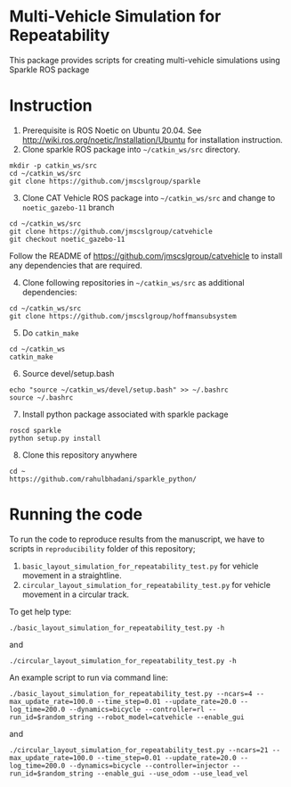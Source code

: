 # Multi-Vehicle Simulation for Repeatability
This package provides scripts for creating multi-vehicle simulations using Sparkle ROS package

# Instruction
1. Prerequisite is ROS Noetic on Ubuntu 20.04. See http://wiki.ros.org/noetic/Installation/Ubuntu for installation instruction.
2. Clone sparkle ROS package into `~/catkin_ws/src` directory. 
```
mkdir -p catkin_ws/src
cd ~/catkin_ws/src
git clone https://github.com/jmscslgroup/sparkle
```
3. Clone CAT Vehicle ROS package into `~/catkin_ws/src` and change to `noetic_gazebo-11` branch
```
cd ~/catkin_ws/src
git clone https://github.com/jmscslgroup/catvehicle
git checkout noetic_gazebo-11
```
Follow the README of https://github.com/jmscslgroup/catvehicle to install any dependencies that are required.

4. Clone following repositories in `~/catkin_ws/src` as additional dependencies:
```
cd ~/catkin_ws/src
git clone https://github.com/jmscslgroup/hoffmansubsystem
```
5. Do `catkin_make`
```
cd ~/catkin_ws
catkin_make
```
6. Source devel/setup.bash
```
echo "source ~/catkin_ws/devel/setup.bash" >> ~/.bashrc
source ~/.bashrc
```
7. Install python package associated with sparkle package
```
roscd sparkle
python setup.py install

```
8. Clone this repository anywhere
```
cd ~
https://github.com/rahulbhadani/sparkle_python/

```

# Running the code
To run the code to reproduce results from the manuscript, we have to scripts in `reproducibility` folder of this repository;
1. `basic_layout_simulation_for_repeatability_test.py` for vehicle movement in a straightline. 
2. `circular_layout_simulation_for_repeatability_test.py` for vehicle movement in a circular track.

To get help type:

```
./basic_layout_simulation_for_repeatability_test.py -h
```

and 

```
./circular_layout_simulation_for_repeatability_test.py -h
```

An example script to run via command line:

```
./basic_layout_simulation_for_repeatability_test.py --ncars=4 --max_update_rate=100.0 --time_step=0.01 --update_rate=20.0 --log_time=200.0 --dynamics=bicycle --controller=rl --run_id=$random_string --robot_model=catvehicle --enable_gui
```

and

```
./circular_layout_simulation_for_repeatability_test.py --ncars=21 --max_update_rate=100.0 --time_step=0.01 --update_rate=20.0 --log_time=200.0 --dynamics=bicycle --controller=injector --run_id=$random_string --enable_gui --use_odom --use_lead_vel
```
